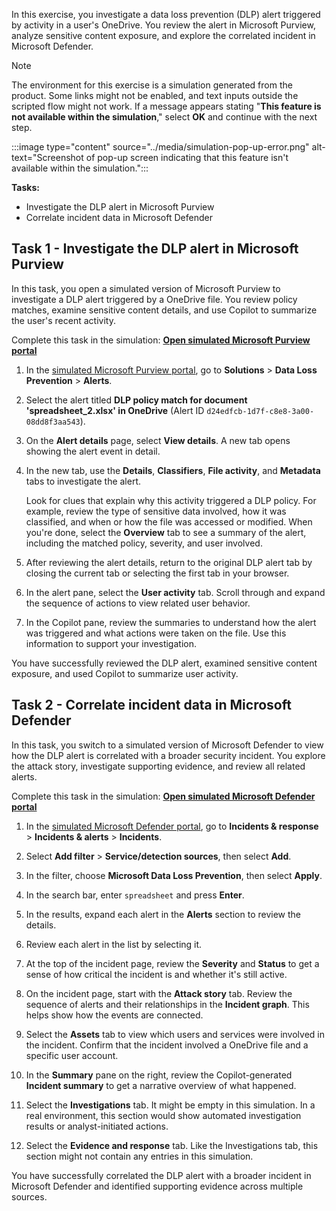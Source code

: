 In this exercise, you investigate a data loss prevention (DLP) alert triggered by activity in a user's OneDrive. You review the alert in Microsoft Purview, analyze sensitive content exposure, and explore the correlated incident in Microsoft Defender.

> [!NOTE]
> The environment for this exercise is a simulation generated from the product. Some links might not be enabled, and text inputs outside the scripted flow might not work. If a message appears stating "**This feature is not available within the simulation**," select **OK** and continue with the next step.
>
> :::image type="content" source="../media/simulation-pop-up-error.png" alt-text="Screenshot of pop-up screen indicating that this feature isn't available within the simulation.":::

**Tasks:**

- Investigate the DLP alert in Microsoft Purview
- Correlate incident data in Microsoft Defender

## Task 1 - Investigate the DLP alert in Microsoft Purview

In this task, you open a simulated version of Microsoft Purview to investigate a DLP alert triggered by a OneDrive file. You review policy matches, examine sensitive content details, and use Copilot to summarize the user's recent activity.

Complete this task in the simulation:
**[Open simulated Microsoft Purview portal](https://app.highlights.guide/start/d3e09027-0dbb-40cf-a5b9-8a08308a7350?token=16d48b6c-eace-4a1f-8050-098d29d23a89&link=0&azure-portal=true)**

1. In the [simulated Microsoft Purview portal](https://app.highlights.guide/start/d3e09027-0dbb-40cf-a5b9-8a08308a7350?token=16d48b6c-eace-4a1f-8050-098d29d23a89&link=0&azure-portal=true), go to **Solutions** > **Data Loss Prevention** > **Alerts**.

1. Select the alert titled **DLP policy match for document 'spreadsheet_2.xlsx' in OneDrive** (Alert ID `d24edfcb-1d7f-c8e8-3a00-08dd8f3aa543`).

1. On the **Alert details** page, select **View details**. A new tab opens showing the alert event in detail.

1. In the new tab, use the **Details**, **Classifiers**, **File activity**, and **Metadata** tabs to investigate the alert.

   Look for clues that explain why this activity triggered a DLP policy. For example, review the type of sensitive data involved, how it was classified, and when or how the file was accessed or modified. When you're done, select the **Overview** tab to see a summary of the alert, including the matched policy, severity, and user involved.

1. After reviewing the alert details, return to the original DLP alert tab by closing the current tab or selecting the first tab in your browser.

1. In the alert pane, select the **User activity** tab. Scroll through and expand the sequence of actions to view related user behavior.

1. In the Copilot pane, review the summaries to understand how the alert was triggered and what actions were taken on the file. Use this information to support your investigation.

You have successfully reviewed the DLP alert, examined sensitive content exposure, and used Copilot to summarize user activity.

## Task 2 - Correlate incident data in Microsoft Defender

In this task, you switch to a simulated version of Microsoft Defender to view how the DLP alert is correlated with a broader security incident. You explore the attack story, investigate supporting evidence, and review all related alerts.

Complete this task in the simulation:
**[Open simulated Microsoft Defender portal](https://app.highlights.guide/start/d3e09027-0dbb-40cf-a5b9-8a08308a7350?token=16d48b6c-eace-4a1f-8050-098d29d23a89&link=1&azure-portal=true)**

1. In the [simulated Microsoft Defender portal](https://app.highlights.guide/start/d3e09027-0dbb-40cf-a5b9-8a08308a7350?token=16d48b6c-eace-4a1f-8050-098d29d23a89&link=1&azure-portal=true), go to **Incidents & response** > **Incidents & alerts** > **Incidents**.

1. Select **Add filter** > **Service/detection sources**, then select **Add**.

1. In the filter, choose **Microsoft Data Loss Prevention**, then select **Apply**.

1. In the search bar, enter `spreadsheet` and press **Enter**.

1. In the results, expand each alert in the **Alerts** section to review the details.

1. Review each alert in the list by selecting it.

1. At the top of the incident page, review the **Severity** and **Status** to get a sense of how critical the incident is and whether it's still active.

1. On the incident page, start with the **Attack story** tab. Review the sequence of alerts and their relationships in the **Incident graph**. This helps show how the events are connected.

1. Select the **Assets** tab to view which users and services were involved in the incident. Confirm that the incident involved a OneDrive file and a specific user account.

1. In the **Summary** pane on the right, review the Copilot-generated **Incident summary** to get a narrative overview of what happened.

1. Select the **Investigations** tab. It might be empty in this simulation. In a real environment, this section would show automated investigation results or analyst-initiated actions.

1. Select the **Evidence and response** tab. Like the Investigations tab, this section might not contain any entries in this simulation.

You have successfully correlated the DLP alert with a broader incident in Microsoft Defender and identified supporting evidence across multiple sources.
